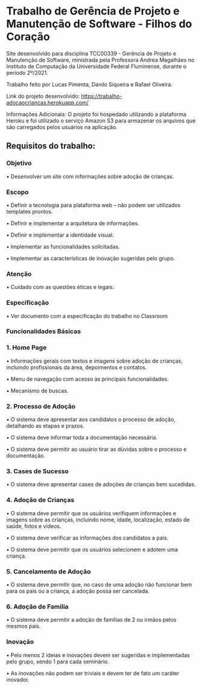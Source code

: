 # Trabalho de Gerência de Projeto e Manutenção de Software - Filhos do Coração
Site desenvolvido para disciplina TCC00339 - Gerência de Projeto e Manutenção de Software, ministrada pela Professora Andrea Magalhães no Instituto de Computação da Universidade Federal Fluminense, durante o período 2º/2021.

Trabalho feito por Lucas Pimenta, Danilo Siqueira e Rafael Oliveira.

Link do projeto desenvolvido:
https://trabalho-adocaocriancas.herokuapp.com/

Informações Adicionais:
O projeto foi hospedado utilizando a plataforma Heroku e foi utilizado o serviço Amazon S3 para armazenar os arquivos que são carregados pelos usuários na aplicação.

## Requisitos do trabalho:

### Objetivo

• Desenvolver um site com informações sobre adoção de crianças.

### Escopo

• Definir a tecnologia para plataforma web – não podem ser utilizados
templates prontos.

• Definir e implementar a arquitetura de informações.

• Definir e implementar a identidade visual.

• Implementar as funcionalidades solicitadas.

• Implementar as características de inovação sugeridas pelo grupo.

### Atenção

• Cuidado com as questões éticas e legais.

### Especificação

• Ver documento com a especificação do trabalho no Classroom

### Funcionalidades Básicas

### 1. Home Page

• Informações gerais com textos e imagens sobre adoção de crianças, incluindo
profissionais da área, depoimentos e contatos.

• Menu de navegação com acesso às principais funcionalidades.

• Mecanismo de buscas.

### 2. Processo de Adoção

• O sistema deve apresentar aos candidatos o processo de adoção, detalhando as
etapas e prazos.

• O sistema deve informar toda a documentação necessária.

• O sistema deve permitir ao usuário tirar as dúvidas sobre o processo e
documentação.

### 3. Cases de Sucesso

• O sistema deve apresentar cases de adoções de crianças bem sucedidas.

### 4. Adoção de Crianças

• O sistema deve permitir que os usuários verifiquem informações e imagens
sobre as crianças, incluindo nome, idade, localização, estado de saúde, fotos e
vídeos.

• O sistema deve verificar as informações dos candidatos a pais.

• O sistema deve permitir que os usuários selecionem e adotem uma criança.

### 5. Cancelamento de Adoção

• O sistema deve permitir que, no caso de uma adoção não funcionar bem para os
pais ou a criança, a adoção possa ser cancelada.

### 6. Adoção de Família
• O sistema deve permitir a adoção de famílias de 2 ou irmãos pelos mesmos
pais.

### Inovação
• Pelo menos 2 ideias e inovações devem ser sugeridas e implementadas pelo
grupo, sendo 1 para cada seminário.

• As inovações não podem ser triviais e devem ter de fato um caráter inovador.
